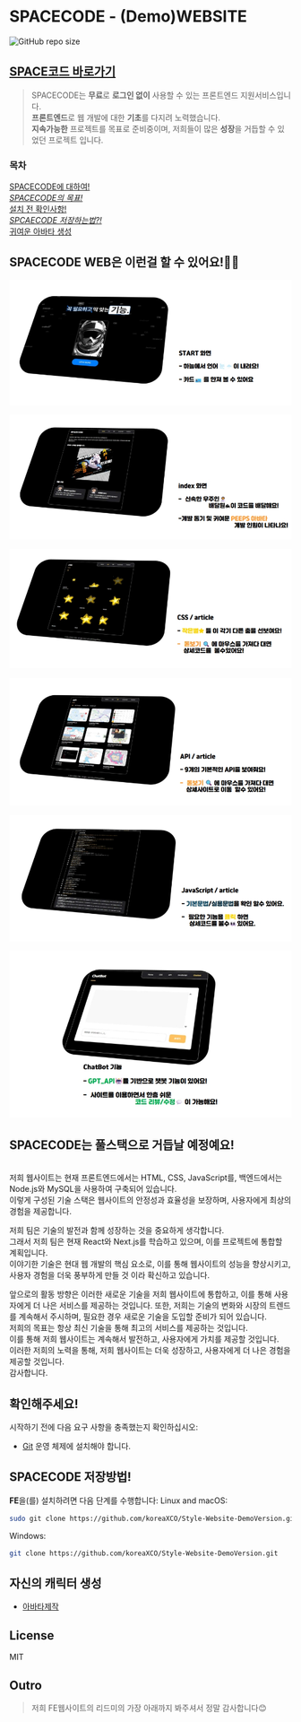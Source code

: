 # SPACECODE - (Demo)WEBSITE

![GitHub repo size](https://img.shields.io/github/repo-size/koreaXCO/Style-Website-DemoVersion.git)

## [SPACE코드 바로가기](https://spacecode-website.netlify.app "SPACE코드 바로가기")

> SPACECODE는 **무료**로 **로그인 없이** 사용할 수 있는 프론트엔드 지원서비스입니다.  
> **프론트엔드**로 웹 개발에 대한 **기초**를 다지려 노력했습니다.  
> **지속가능한** 프로젝트를 목표로 준비중이며,
>  저희들이 많은 **성장**을 거듭할 수 있었던 프로젝트 입니다.
> 

### 목차
[SPACECODE에 대하여!](#spacecode-web은-이런걸-할-수-있어요)
<br>*[SPACECODE의 목표!](#spacecode는-풀스택으로-거듭날-예정예요)
<br>*[설치 전 확인사항!](#확인해주세요)
<br>*[SPCAECODE 저장하는법?!](#spacecode-저장방법)
<br>*[귀여운 아바타 생성](#자신의-캐릭터-생성)

## SPACECODE WEB은 이런걸 할 수 있어요!🧑‍🚀

![vCard Desktop Demo](./website-demo-image/start.jpeg "Desktop Demo")

![vCard Mobile Demo](./website-demo-image/index.jpeg "Mobile Demo")

![vCard Mobile Demo](./website-demo-image/css.jpeg "Mobile Demo")

![vCard Mobile Demo](./website-demo-image/api.jpeg "Mobile Demo")

![vCard Mobile Demo](./website-demo-image/script.jpeg "Mobile Demo")

![vCard Mobile Demo](./website-demo-image/chatbot.jpeg "Mobile Demo")

## SPACECODE는 풀스택으로 거듭날 예정예요!
<br>저희 웹사이트는 현재 프론트엔드에서는 HTML, CSS, JavaScript를, 백엔드에서는 Node.js와 MySQL을 사용하여 구축되어 있습니다. <br> 이렇게 구성된 기술 스택은 웹사이트의 안정성과 효율성을 보장하며, 사용자에게 최상의 경험을 제공합니다.

저희 팀은 기술의 발전과 함께 성장하는 것을 중요하게 생각합니다. 
<br>그래서 저희 팀은 현재 React와 Next.js를 학습하고 있으며, 이를 프로젝트에 통합할 계획입니다. <br>
이야기한 기술은 현대 웹 개발의 핵심 요소로, 이를 통해 웹사이트의 성능을 향상시키고, 사용자 경험을 더욱 풍부하게 만들 것 이라 확신하고 있습니다.

앞으로의 활동 방향은 이러한 새로운 기술을 저희 웹사이트에 통합하고, 이를 통해 사용자에게 더 나은 서비스를 제공하는 것입니다. 또한, 저희는 기술의 변화와 시장의 트렌드를 계속해서 주시하며, 필요한 경우 새로운 기술을 도입할 준비가 되어 있습니다. <br>저희의 목표는 항상 최신 기술을 통해 최고의 서비스를 제공하는 것입니다.
<br> 이를 통해 저희 웹사이트는 계속해서 발전하고, 사용자에게 가치를 제공할 것입니다. <br>이러한 저희의 노력을 통해, 저희 웹사이트는 더욱 성장하고, 사용자에게 더 나은 경험을 제공할 것입니다.<br> 감사합니다.


## 확인해주세요!

시작하기 전에 다음 요구 사항을 충족했는지 확인하십시오:

* [Git](https://git-scm.com/downloads "Download Git") 운영 체제에 설치해야 합니다.

## SPACECODE 저장방법!

**FE**을(를) 설치하려면 다음 단계를 수행합니다:
Linux and macOS:

```bash
sudo git clone https://github.com/koreaXCO/Style-Website-DemoVersion.git
```

Windows:

```bash
git clone https://github.com/koreaXCO/Style-Website-DemoVersion.git
```
## 자신의 캐릭터 생성
* [아바타제작](https://peeps.ui8.net/ "캐릭터를 생성!")

## License

MIT

## Outro

> 저희 FE웹사이트의 리드미의 가장 아래까지 봐주셔서 정말 감사합니다😊  
